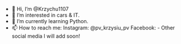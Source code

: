 - 👋 Hi, I’m @Krzychu1107
- 👀 I’m interested in cars & IT.
- 🌱 I’m currently learning Python.
- 📫 How to reach me:
Instagram: @pv_krzysiu_pv
Facebook: -
Other social media I will add soon!

<!---
Krzychu1107/Krzychu1107 is a ✨ special ✨ repository because its `README.md` (this file) appears on your GitHub profile.
You can click the Preview link to take a look at your changes.
--->
